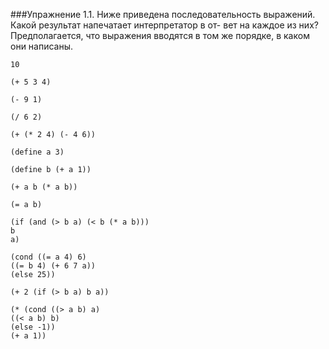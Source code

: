 ###Упражнение 1.1.
Ниже приведена последовательность выражений. Какой результат напечатает интерпретатор в от-
вет на каждое из них? Предполагается, что выражения вводятся в том же порядке, в каком они
написаны.
```
10

(+ 5 3 4)

(- 9 1)

(/ 6 2)

(+ (* 2 4) (- 4 6))

(define a 3)

(define b (+ a 1))

(+ a b (* a b))

(= a b)

(if (and (> b a) (< b (* a b)))
b
a)

(cond ((= a 4) 6)
((= b 4) (+ 6 7 a))
(else 25))

(+ 2 (if (> b a) b a))

(* (cond ((> a b) a)
((< a b) b)
(else -1))
(+ a 1))
```
